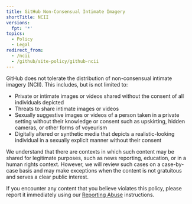```yaml
---
title: GitHub Non-Consensual Intimate Imagery
shortTitle: NCII
versions:
  fpt: '*'
topics:
  - Policy
  - Legal
redirect_from:
  - /ncii
  - /github/site-policy/github-ncii
---
```


GitHub does not tolerate the distribution of non-consensual intimate imagery (NCII). This includes, but is not limited to:

* Private or intimate images or videos shared without the consent of all individuals depicted
* Threats to share intimate images or videos
* Sexually suggestive images or videos of a person taken in a private setting without their knowledge or consent such as upskirting, hidden cameras, or other forms of voyeurism
* Digitally altered or synthetic media that depicts a realistic-looking individual in a sexually explicit manner without their consent

We understand that there are contexts in which such content may be shared for legitimate purposes, such as news reporting, education, or in a human rights context. However, we will review such cases on a case-by-case basis and may make exceptions when the content is not gratuitous and serves a clear public interest.

If you encounter any content that you believe violates this policy, please report it immediately using our [Reporting Abuse](/communities/maintaining-your-safety-on-github/reporting-abuse-or-spam) instructions.
